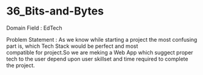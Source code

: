 # 36_Bits-and-Bytes

Domain Field : EdTech

Problem Statement : As we know while starting a project the most confusing part is, which Tech Stack would be perfect and most  
compatible for project.So we are meking a Web App which suggect proper tech to the user depend upon user skillset and time 
required to complete the project.
